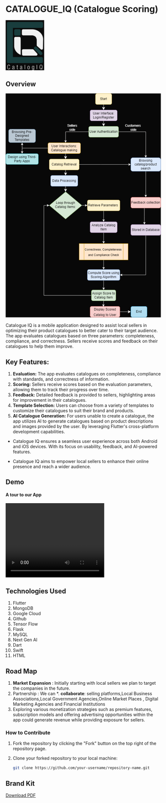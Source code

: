 # CATALOGUE_IQ (Catalogue Scoring)

<img src="assets\images\logo.png" alt="Alt text" width="125"/>


## Overview 
<img src="assets\images\flowchart.png" alt="Alt text" width="700"/>

Catalogue IQ is a mobile application designed to assist local sellers in optimizing their product catalogues to better cater to their target audience. The app evaluates catalogues based on three parameters: completeness, compliance, and correctness. Sellers receive scores and feedback on their catalogues to help them improve.

## Key Features:

1. **Evaluation:** The app evaluates catalogues on completeness, compliance with standards, and correctness of information.
2. **Scoring:** Sellers receive scores based on the evaluation parameters, allowing them to track their progress over time.
3. **Feedback:** Detailed feedback is provided to sellers, highlighting areas for improvement in their catalogues.
4. **Template Selection:** Users can choose from a variety of templates to customize their catalogues to suit their brand and products.
5. **AI Catalogue Generation:** For users unable to create a catalogue, the app utilizes AI to generate catalogues based on product descriptions and images provided by the user.
By leveraging Flutter's cross-platform development capabilities.

 * Catalogue IQ ensures a seamless user experience across both Android and iOS devices. With its focus on usability, feedback, and AI-powered features.
 
* Catalogue IQ aims to empower local sellers to enhance their online presence and reach a wider audience.


## Demo 

#### A tour to our App

<video width="320" height="240" controls>
  <source src="assets\video\catalog_iq.mp4" type="video/mp4">
  Your browser does not support the video tag.
</video>


## Technologies Used 

1. Flutter
2. MongoDB
3. Google Cloud
4. Github 
5. Tensor Flow
6. Flask
7. MySQL
8. Next Gen AI
9. Dart
10. Swift
11. HTML



## Road Map 

1. **Market Expansion** : Initially starting with local sellers we plan to target the companies in the future. 
2. Partnership : We can 
*. **collaborate**:  selling platforms,Local Business Associations,Local Government Agencies,Online Market Places , Digital Marketing Agencies and Financial Institutions
3. Exploring various monetization strategies such as premium features, subscription models and  offering advertising opportunities within the app could generate revenue while providing exposure for sellers.

### How to Contribute

1. Fork the repository by clicking the "Fork" button on the top right of the repository page.

2. Clone your forked repository to your local machine:
   ```bash
   git clone https://github.com/your-username/repository-name.git


## Brand Kit

[Download PDF](https://github.com/username/repository/blob/branch/path/to/your/file.pdf)
